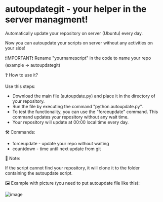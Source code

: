 # autoupdategit - your helper in the server managment!
Automatically update your repository on server (Ubuntu) every day.

Now you can autoupdate your scripts on server without any activities on your side!

❗IMPORTANT❗ 
Rename "yournamescript" in the code to name your repo (example -> autoupdategit)

❓ How to use it?

Use this steps:
* Download the main file (autoupdate.py) and place it in the directory of your repository.
* Run the file by executing the command "python autoupdate.py".
* To test the functionality, you can use the "forceupdate" command. This command updates your repository without any wait time.
* Your repository will update at 00:00 local time every day.

🛠️ Commands:

* forceupdate - update your repo without waiting
* countdown - time until next update from git

📃 Note:

If the script cannot find your repository, it will clone it to the folder containing the autoupdate script.

🖼️ Example with picture (you need to put autoupdate file like this):

![image](https://github.com/sekalYT/autoupdategit/assets/80056228/d1505c63-f3d3-4772-b52f-ce53c98b76e6)

